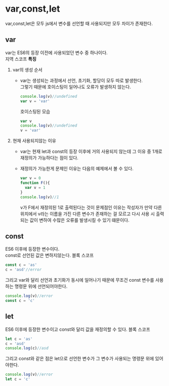 # var,const,let

var,const,let은 모두 js에서 변수를 선언할 때 사용되지만 모두 차이가 존재한다.  

## var

var는 ES6의 등장 이전에 사용되었던 변수 중 하나이다.  
지역 스코프
**특징**

1. var의 생성 순서
    - var는 생성되는 과정에서 선언, 초기화, 할당이 모두 따로 발생한다.  
    그렇기 때문에 호이스팅이 일어나도 오류가 발생하지 않는다.

       ```js
      console.log(v)//undefined
      var v = 'var'
      ```

      호이스팅된 모습

      ```js
      var v
      console.log(v)//undefined
      v = 'var'
      ```

2. 현재 사용되지않는 이유
    - var는 현재 let과 const의 등장 이후에 거의 사용되지 않는데 그 이유 중 1개로 재정의가 가능하다는 점이 있다.  
    - 재정의가 가능한게 문제인 이유는 다음의 예제에서 볼 수 있다.

      ```js
      var v = 0
      function F(){
        var v = 1 
      }
      console.log(v)//1
      ```

      v가 F에서 재정의된 1로 출력된다는 것이 문제점인 이유는 작성자가 만약 다른 위치에서 v라는 이름을 가진 다른 변수가 존재하는 걸 모르고 다시 사용 시 출력되는 값이 변하여 수많은 오류를 발생시킬 수 있기 떄문이다.

## const

ES6 이후에 등장한 변수이다.  
const로 선언된 값은 변하지않는다.
블록 스코프

```js
const c = 'as'
c = 'asd'//error
```

그리고 var와 달리 선언과 초기화가 동시에 일어나기 때문에 무조건 const 변수를 사용하는 명령문 위에 선언되어야한다.

```js
console.log(v)//error
const c = 'c'
```

## let

ES6 이후에 등장한 변수이고 const와 달리 값을 재정의할 수 있다.
블록 스코프

```js
let c = 'as'
c = 'asd'
console.log(c)//asd
```

그리고 const와 같은 점은 let으로 선언한 변수가 그 변수가 사용되는 명령문 위에 있어야한다.

```js
console.log(v)//error
let c = 'c'
```
